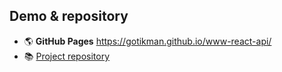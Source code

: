 ## Demo & repository
+ :earth_americas: **GitHub Pages**    https://gotikman.github.io/www-react-api/
+  :books: [Project repository](https://github.com/gotikman/JS-React-Redux/tree/master/React/marvel-api)

